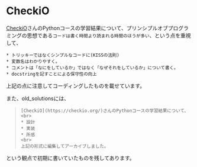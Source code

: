 # CheckiO

[CheckiO](https://checkio.org/)さんのPythonコースの学習結果について、プリンシプルオブプログラミングの思想である`コードは書く時間より読まれる時間のほうが多い`、という点を重視して、

```
* トリッキーではなくシンプルなコードに(KISSの法則)
* 変数名はわかりやすく。
* コメントは「なにをしているか」ではなく「なぜそれをしているか」について書く。
* docstringを記すことによる保守性の向上
```

上記の点に注意してコーディングしたものを載せています。

また、old_solutionsには、
>```:Old_solutions
>[CheckiO](https://checkio.org/)さんのPythonコースの学習結果について、  
><br>
>* 設計
>* 実装
>* 所感
><br>
>上記の形式に編集してアーカイブしました。
>```
という観点で初期に書いていたものを残してあります。